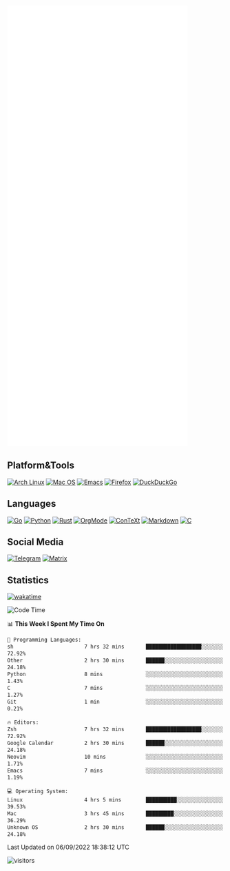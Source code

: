 ![Metrics](https://github.com/SteamedFish/SteamedFish/blob/master/github-metrics.svg)

## Platform&Tools

[![Arch Linux](https://img.shields.io/badge/ArchLinux-1793D1?logo=arch-linux&logoColor=fff&style=flat-square)](https://archlinux.org/)
[![Mac OS](https://img.shields.io/badge/MacOS-000000?style=flat-square&logo=macos&logoColor=F0F0F0)](https://www.apple.com/macos/)
[![Emacs](https://img.shields.io/badge/Emacs-%237F5AB6.svg?&style=flat-square&logo=gnu-emacs&logoColor=white)](https://www.gnu.org/software/emacs/)
[![Firefox](https://img.shields.io/badge/Firefox-FF7139?style=flat-square&logo=Firefox-Browser&logoColor=white)](https://firefox.com/)
[![DuckDuckGo](https://img.shields.io/badge/DuckDuckGo-DE5833?style=flat-square&logo=DuckDuckGo&logoColor=white)](https://duckduckgo.com/)

## Languages

[![Go](https://img.shields.io/badge/Golang-%2300ADD8.svg?style=flat-square&logo=go&logoColor=white)](https://golang.org/)
[![Python](https://img.shields.io/badge/Python-3670A0?style=flat-square&logo=python&logoColor=ffdd54)](https://www.python.org/)
[![Rust](https://img.shields.io/badge/Rust-%23000000.svg?style=flat-square&logo=rust&logoColor=white)](https://www.rust-lang.org/)
[![OrgMode](https://img.shields.io/badge/OrgMode-%23000000.svg?style=flat-square&logo=org&logoColor=white)](https://orgmode.org/)
[![ConTeXt](https://img.shields.io/badge/ConTeXt-%23008080.svg?style=flat-square&logo=latex&logoColor=white)](https://contextgarden.net/)
[![Markdown](https://img.shields.io/badge/MarkDown-%23000000.svg?style=flat-square&logo=markdown&logoColor=white)](https://daringfireball.net/projects/markdown/)
[![C](https://img.shields.io/badge/C-%2300599C.svg?style=flat-square&logo=c&logoColor=white)](https://www.iso.org/standard/74528.html)

## Social Media
[![Telegram](https://img.shields.io/badge/SteamedFish-2CA5E0?style=social&logo=telegram&logoColor=white)](https://t.me/SteamedFish)
[![Matrix](https://img.shields.io/badge/SteamedFish-2CA5E0?style=social&logo=matrix&logoColor=black)](https://matrix.to/#/@i:steamedfish.org)

## Statistics
[![wakatime](https://wakatime.com/badge/user/168280d6-fcf2-4b4f-ad3a-dc4612f35b38.svg)](https://wakatime.com/@168280d6-fcf2-4b4f-ad3a-dc4612f35b38)

<!--START_SECTION:waka-->
![Code Time](http://img.shields.io/badge/Code%20Time-1%2C989%20hrs%2020%20mins-blue)

📊 **This Week I Spent My Time On** 

```text
💬 Programming Languages: 
sh                       7 hrs 32 mins       ██████████████████░░░░░░░   72.92% 
Other                    2 hrs 30 mins       ██████░░░░░░░░░░░░░░░░░░░   24.18% 
Python                   8 mins              ░░░░░░░░░░░░░░░░░░░░░░░░░   1.43% 
C                        7 mins              ░░░░░░░░░░░░░░░░░░░░░░░░░   1.27% 
Git                      1 min               ░░░░░░░░░░░░░░░░░░░░░░░░░   0.21%

🔥 Editors: 
Zsh                      7 hrs 32 mins       ██████████████████░░░░░░░   72.92% 
Google Calendar          2 hrs 30 mins       ██████░░░░░░░░░░░░░░░░░░░   24.18% 
Neovim                   10 mins             ░░░░░░░░░░░░░░░░░░░░░░░░░   1.71% 
Emacs                    7 mins              ░░░░░░░░░░░░░░░░░░░░░░░░░   1.19%

💻 Operating System: 
Linux                    4 hrs 5 mins        ██████████░░░░░░░░░░░░░░░   39.53% 
Mac                      3 hrs 45 mins       █████████░░░░░░░░░░░░░░░░   36.29% 
Unknown OS               2 hrs 30 mins       ██████░░░░░░░░░░░░░░░░░░░   24.18%

```


 Last Updated on 06/09/2022 18:38:12 UTC
<!--END_SECTION:waka-->

![visitors](https://visitor-badge.laobi.icu/badge?page_id=SteamedFish.SteamedFish)
